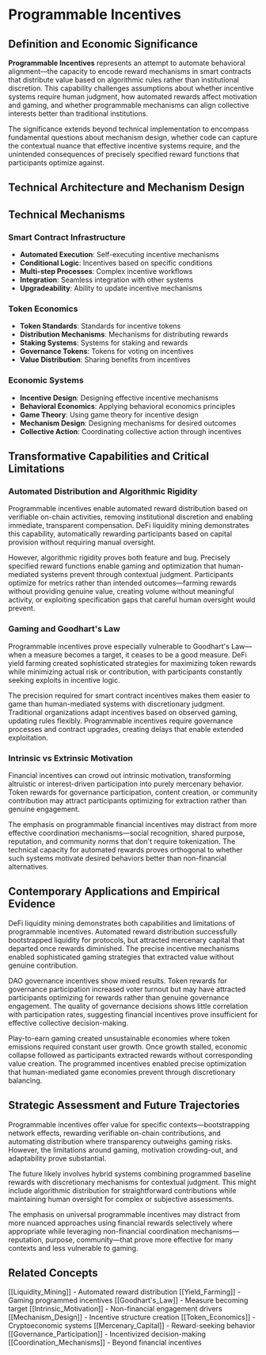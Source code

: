 # Programmable Incentives

## Definition and Economic Significance

**Programmable Incentives** represents an attempt to automate behavioral alignment—the capacity to encode reward mechanisms in smart contracts that distribute value based on algorithmic rules rather than institutional discretion. This capability challenges assumptions about whether incentive systems require human judgment, how automated rewards affect motivation and gaming, and whether programmable mechanisms can align collective interests better than traditional institutions.

The significance extends beyond technical implementation to encompass fundamental questions about mechanism design, whether code can capture the contextual nuance that effective incentive systems require, and the unintended consequences of precisely specified reward functions that participants optimize against.

## Technical Architecture and Mechanism Design

## Technical Mechanisms

### Smart Contract Infrastructure
- **Automated Execution**: Self-executing incentive mechanisms
- **Conditional Logic**: Incentives based on specific conditions
- **Multi-step Processes**: Complex incentive workflows
- **Integration**: Seamless integration with other systems
- **Upgradeability**: Ability to update incentive mechanisms

### Token Economics
- **Token Standards**: Standards for incentive tokens
- **Distribution Mechanisms**: Mechanisms for distributing rewards
- **Staking Systems**: Systems for staking and rewards
- **Governance Tokens**: Tokens for voting on incentives
- **Value Distribution**: Sharing benefits from incentives

### Economic Systems
- **Incentive Design**: Designing effective incentive mechanisms
- **Behavioral Economics**: Applying behavioral economics principles
- **Game Theory**: Using game theory for incentive design
- **Mechanism Design**: Designing mechanisms for desired outcomes
- **Collective Action**: Coordinating collective action through incentives

## Transformative Capabilities and Critical Limitations

### Automated Distribution and Algorithmic Rigidity

Programmable incentives enable automated reward distribution based on verifiable on-chain activities, removing institutional discretion and enabling immediate, transparent compensation. DeFi liquidity mining demonstrates this capability, automatically rewarding participants based on capital provision without requiring manual oversight.

However, algorithmic rigidity proves both feature and bug. Precisely specified reward functions enable gaming and optimization that human-mediated systems prevent through contextual judgment. Participants optimize for metrics rather than intended outcomes—farming rewards without providing genuine value, creating volume without meaningful activity, or exploiting specification gaps that careful human oversight would prevent.

### Gaming and Goodhart's Law

Programmable incentives prove especially vulnerable to Goodhart's Law—when a measure becomes a target, it ceases to be a good measure. DeFi yield farming created sophisticated strategies for maximizing token rewards while minimizing actual risk or contribution, with participants constantly seeking exploits in incentive logic.

The precision required for smart contract incentives makes them easier to game than human-mediated systems with discretionary judgment. Traditional organizations adapt incentives based on observed gaming, updating rules flexibly. Programmable incentives require governance processes and contract upgrades, creating delays that enable extended exploitation.

### Intrinsic vs Extrinsic Motivation

Financial incentives can crowd out intrinsic motivation, transforming altruistic or interest-driven participation into purely mercenary behavior. Token rewards for governance participation, content creation, or community contribution may attract participants optimizing for extraction rather than genuine engagement.

The emphasis on programmable financial incentives may distract from more effective coordination mechanisms—social recognition, shared purpose, reputation, and community norms that don't require tokenization. The technical capacity for automated rewards proves orthogonal to whether such systems motivate desired behaviors better than non-financial alternatives.

## Contemporary Applications and Empirical Evidence

DeFi liquidity mining demonstrates both capabilities and limitations of programmable incentives. Automated reward distribution successfully bootstrapped liquidity for protocols, but attracted mercenary capital that departed once rewards diminished. The precise incentive mechanisms enabled sophisticated gaming strategies that extracted value without genuine contribution.

DAO governance incentives show mixed results. Token rewards for governance participation increased voter turnout but may have attracted participants optimizing for rewards rather than genuine governance engagement. The quality of governance decisions shows little correlation with participation rates, suggesting financial incentives prove insufficient for effective collective decision-making.

Play-to-earn gaming created unsustainable economies where token emissions required constant user growth. Once growth stalled, economic collapse followed as participants extracted rewards without corresponding value creation. The programmed incentives enabled precise optimization that human-mediated game economies prevent through discretionary balancing.

## Strategic Assessment and Future Trajectories

Programmable incentives offer value for specific contexts—bootstrapping network effects, rewarding verifiable on-chain contributions, and automating distribution where transparency outweighs gaming risks. However, the limitations around gaming, motivation crowding-out, and adaptability prove substantial.

The future likely involves hybrid systems combining programmed baseline rewards with discretionary mechanisms for contextual judgment. This might include algorithmic distribution for straightforward contributions while maintaining human oversight for complex or subjective assessments.

The emphasis on universal programmable incentives may distract from more nuanced approaches using financial rewards selectively where appropriate while leveraging non-financial coordination mechanisms—reputation, purpose, community—that prove more effective for many contexts and less vulnerable to gaming.

## Related Concepts

[[Liquidity_Mining]] - Automated reward distribution
[[Yield_Farming]] - Gaming programmed incentives
[[Goodhart's_Law]] - Measure becoming target
[[Intrinsic_Motivation]] - Non-financial engagement drivers
[[Mechanism_Design]] - Incentive structure creation
[[Token_Economics]] - Cryptoeconomic systems
[[Mercenary_Capital]] - Reward-seeking behavior
[[Governance_Participation]] - Incentivized decision-making
[[Coordination_Mechanisms]] - Beyond financial incentives